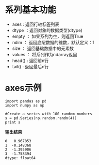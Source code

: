 # 系列基本功能   
- axes : 返回行轴标签列表
- dtype ：返回对象的数据类型(dtype)
- empty ： 如果系列为空，则返回True
- ndim ： 返回底层数据的维数，默认定义：1
- size ： 返回基础数据中的元素数
- values ： 将系列作为ndarray返回
- head() : 返回前n行
- tail() : 返回最后n行


# axes示例
```
import pandas as pd
import numpy as np

#Create a series with 100 random numbers
s = pd.Series(np.random.randn(4))
print s
```

**输出结果**
```
0   0.967853
1  -0.148368
2  -1.395906
3  -1.758394
dtype: float64
```  

